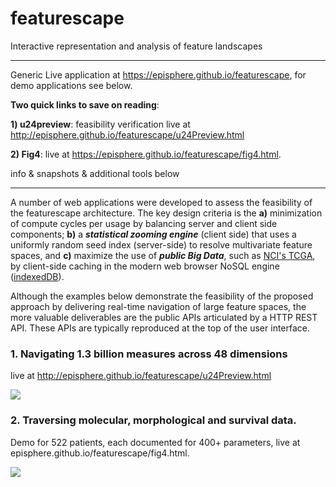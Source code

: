 # featurescape
Interactive representation and analysis of feature landscapes
___
Generic Live application at https://episphere.github.io/featurescape, for demo applications see below. 

**Two quick links to save on reading**:

**1) u24preview**: feasibility verification live at http://episphere.github.io/featurescape/u24Preview.html

**2) Fig4**: live at https://episphere.github.io/featurescape/fig4.html. 

info & snapshots & additional tools below
___

A number of web applications were developed to assess the feasibility of the featurescape architecture. The key design criteria is the **a)** minimization of compute cycles per usage by balancing server and client side components; **b)** a ***statistical zooming engine*** (client side) that uses a uniformly random seed index (server-side) to resolve multivariate feature spaces, and **c)** maximize the use of ***public Big Data***, such as [NCI's TCGA](https://tcga-data.nci.nih.gov/tcgafiles/ftp_auth/distro_ftpusers/anonymous/tumor/), by client-side caching in the modern web browser NoSQL engine ([indexedDB](https://www.w3.org/TR/IndexedDB/)). 

Although the examples below demonstrate the feasibility of the proposed approach by delivering real-time navigation of large feature spaces, the more valuable deliverables are the public APIs  articulated by a HTTP REST API. These APIs are typically reproduced at the top of the user interface. 

### 1. Navigating 1.3 billion measures across 48 dimensions
live at http://episphere.github.io/featurescape/u24Preview.html

[![](http://episphere.github.io/featurescape/fun/u24preview.png)](http://episphere.github.io/featurescape/u24Preview.html)

### 2. Traversing molecular, morphological and survival data. 
Demo for 522 patients, each documented for 400+ parameters, live at episphere.github.io/featurescape/fig4.html.

[![](http://episphere.github.io/featurescape/fig4.png)](http://episphere.github.io/featurescape/fig4.html)
 
